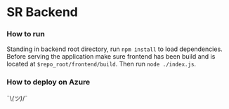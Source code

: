 # SR Backend

### How to run
Standing in backend root directory, run `npm install` to load dependencies. Before serving the application make sure frontend has been build and is located at `$repo_root/frontend/build`. Then run `node ./index.js`.

### How to deploy on Azure
¯\\_(ツ)_/¯